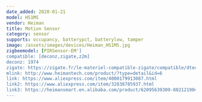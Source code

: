```yaml
---
date_added: 2020-01-21
model: HS1MS
vendor: Heiman
title: Motion Sensor
category: sensor
supports: occupancy, batterypct, batterylow, tamper
image: /assets/images/devices/Heiman_HS1MS.jpg
zigbeemodel: [PIRSensor-EM']
compatible: [deconz,zigate,z2m]
deconz: 1974
zigate: https://zigate.fr/le-materiel-compatible-zigate/compatible/dtecteurdemouvement-
mlink: http://www.heimantech.com/product/?type=detail&id=6
link: https://www.aliexpress.com/item/4000179913087.html
link2: https://www.aliexpress.com/item/32838785937.html
link3: https://heimansmart.en.alibaba.com/product/62095639309-802121904/Heiman_HS1MS_Smart_Motion_Sensor_zigbee_z_wave_protocal.html
---
```



